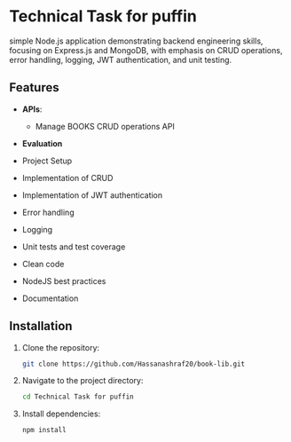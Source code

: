# Technical Task for puffin

simple Node.js application demonstrating backend engineering skills, focusing on Express.js and MongoDB, with emphasis on CRUD operations, error handling, logging, JWT authentication, and unit testing.

## Features

- **APIs**:

  - Manage BOOKS CRUD operations API

- **Evaluation**
- Project Setup
- Implementation of CRUD
- Implementation of JWT authentication
- Error handling
- Logging
- Unit tests and test coverage
- Clean code
- NodeJS best practices
- Documentation

## Installation

1. Clone the repository:
   ```bash
   git clone https://github.com/Hassanashraf20/book-lib.git
   ```
2. Navigate to the project directory:
   ```bash
   cd Technical Task for puffin
   ```
3. Install dependencies:
   ```bash
   npm install
   ```
